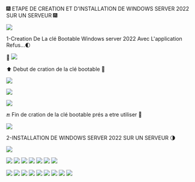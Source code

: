 🎆 ETAPE DE CREATION ET D'INSTALLATION DE WINDOWS SERVER 2022 SUR UN SERVEUR 🎆

<img src=images/windows-server-2022.webp width='' height='' > </img>

1-Creation De La clé Bootable Windows server 2022 Avec L'application Refus...🌓

🧐 <img src=images/Rufus-4.0.webp width='' height='' > </img>


⬆️ Debut de cration de la clé bootable 💾

<img src=images/WA0001.jpg width='' height='' > </img>

<img src=images/WA0002.jpg width='' height='' > </img>

<img src=images/WA0003.jpg width='' height='' > </img>

🔚 Fin de cration de la clé bootable prés a etre utiliser 💾

<img src=images/IMG-20230613-WA0041.jpg width='' height='' > </img>


2-INSTALLATION DE WINDOWS SERVER 2022 SUR UN SERVEUR 🌗

<img src=images/maxresdefault.jpg width='' height='' > </img>

<img src=images/IMG-20230607-WA0005.jpg width='' height='' > </img>
<img src=images/IMG-20230607-WA0006.jpg width='' height='' > </img>
<img src=images/IMG-20230607-WA0007.jpg width='' height='' > </img>
<img src=images/IMG-20230607-WA0008.jpg width='' height='' > </img>
<img src=images/IMG-20230607-WA0009.jpg width='' height='' > </img>
<img src=images/IMG-20230607-WA00010.jpg width='' height='' > </img>
<img src=images/IMG-20230607-WA00011.jpg width='' height='' > </img>

<img src=images/IMG-20230607-WA00012.jpg width='' height='' > </img>
<img src=images/IMG-20230607-WA00013.jpg width='' height='' > </img>
<img src=images/IMG-20230607-WA00014.jpg width='' height='' > </img>
<img src=images/IMG-20230607-WA00016.jpg width='' height='' > </img>
<img src=images/IMG-20230607-WA00017.jpg width='' height='' > </img>
<img src=images/IMG-20230607-WA00018.jpg width='' height='' > </img>
<img src=images/IMG-20230607-WA00019.jpg width='' height='' > </img>
<img src=images/IMG-20230607-WA00020.jpg width='' height='' > </img>
<img src=images/IMG-20230607-WA00023.jpg width='' height='' > </img>


